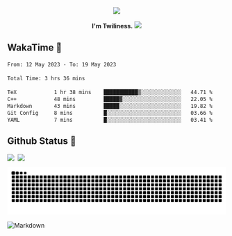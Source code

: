 <div align="center">
<img src="https://images.weserv.nl/?url=avatars.githubusercontent.com/u/10475770?v=4&h=360&w=360&fit=cover&mask=circle&maxage=7d"/>
</div>

<div align="center">

**I'm Twiliness.** <a href="https://github.com/DarkHighness"><img src="https://media.giphy.com/media/hvRJCLFzcasrR4ia7z/giphy.gif" width="5%"></a>

</div>

## WakaTime 🧐

<!--START_SECTION:waka-->

```text
From: 12 May 2023 - To: 19 May 2023

Total Time: 3 hrs 36 mins

TeX            1 hr 38 mins    ███████████▒░░░░░░░░░░░░░   44.71 %
C++            48 mins         █████▓░░░░░░░░░░░░░░░░░░░   22.05 %
Markdown       43 mins         █████░░░░░░░░░░░░░░░░░░░░   19.82 %
Git Config     8 mins          █░░░░░░░░░░░░░░░░░░░░░░░░   03.66 %
YAML           7 mins          █░░░░░░░░░░░░░░░░░░░░░░░░   03.41 %
```

<!--END_SECTION:waka-->

## Github Status 🥰

<div style="display: flex; gap: 8px;">
<img src="https://github-readme-stats.vercel.app/api?username=DarkHighness&count_private=true&show_icons=true&hide_border=true"/>
<img src="https://github-readme-stats.vercel.app/api/top-langs/?username=DarkHighness&hide_border=true"/>
</div>

<!-- ![3D-Profile](https://raw.githubusercontent.com/DarkHighness/DarkHighness/master/profile-3d-contrib/profile-south-season-animate.svg) -->

![Snake-Profile](https://raw.githubusercontent.com/DarkHighness/DarkHighness/master/dist/github-snake.svg)

 ![Markdown](https://img.shields.io/badge/markdown%20💘-%23000000.svg?style=for-the-badge&logo=markdown&logoColor=white)


